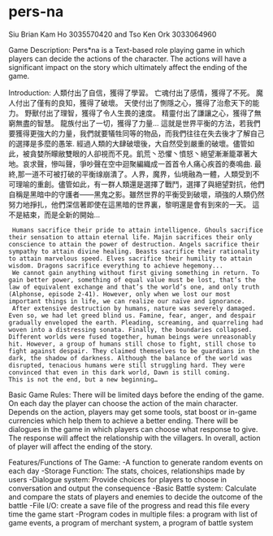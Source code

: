 # pers-na
Siu Brian Kam Ho 3035570420
and 
Tso Ken Ork 3033064960

Game Description: Pers*na is a Text-based role playing game in which players can decide the actions of the character. The actions will have a significant impact on the story which ultimately affect the ending of the game.

Introduction:
     人類付出了自信，獲得了學習。 亡魂付出了感情，獲得了不死。 魔人付出了僅有的良知，獲得了破壞。 天使付出了惻隱之心，獲得了治愈天下的能力。 野獸付出了理智，獲得了令人生畏的速度。 精靈付出了謙讓之心，獲得了無窮無盡的智慧。 龍族付出了一切，獲得了力量...
     這就是世界平衡的方法，若我們要獲得更強大的力量，我們就要犠牲同等的物品，而我們往往在失去後才了解自己的選擇是多麼的愚笨. 經過人類的大肆破壞後，大自然受到嚴重的破壞。儘管如此，被貪婪所矇敝雙眼的人卻視而不見。飢荒丶恐懼丶憤怒丶絕望漸漸籠罩著大地。哀求聲，慘叫聲，爭吵聲在空中迴聚編織成一首首令人痛心疾首的奏鳴曲. 最終,那一道不可被打破的平衡缐崩潰了。人界，魔界，仙境融為一體，人類受到不可理喻的重創。儘管如此，有一群人類還是選擇了戰鬥，選擇了與絕望對抗，他們自稱是黑暗中的守護者——黑鬼之影。雖然世界的平衡受到破壞，頑強的人類仍然努力地掙扎，他們深信著即使在這黑暗的世界裏，黎明還是會有到來的一天。 
     這不是結束，而是全新的開始... 
     
     Humans sacrifice their pride to attain intelligence. Ghouls sacrifice their sensation to attain eternal life. Majin sacrifices their only conscience to attain the power of destruction. Angels sacrifice their sympathy to attain divine healing. Beasts sacrifice their rationality to attain marvelous speed. Elves sacrifice their humility to attain wisdom. Dragons sacrifice everything to achieve hegemony...
     We cannot gain anything without first giving something in return. To gain better power, something of equal value must be lost, that’s the law of equivalent exchange and that’s the world’s one, and only truth (Alphonse, episode 2-41). However, only when we lost our most important things in life, we can realize our naïve and ignorance. 
     After extensive destruction by humans, nature was severely damaged. Even so, we had let greed blind us. Famine, fear, anger, and despair gradually enveloped the earth. Pleading, screaming, and quarreling had woven into a distressing sonata. Finally, the boundaries collapsed. Different worlds were fused together, human beings were unreasonably hit. However, a group of humans still chose to fight, still chose to fight against despair. They claimed themselves to be guardians in the dark, the shadow of darkness. Although the balance of the world was disrupted, tenacious humans were still struggling hard. They were convinced that even in this dark world, Dawn is still coming. 
    This is not the end, but a new beginning…

Basic Game Rules: There will be limited days before the ending of the game. On each day the player can choose the action of the main character. Depends on the action, players may get some tools, stat boost or in-game currencies which help them to achieve a better ending. There will be dialogues in the game in which players can choose what response to give. The response will affect the relationship with the villagers. In overall, action of player will affect the ending of the story.

Features/Functions of The Game: 
-A function to generate random events on each day
-Storage Function: The stats, choices, relationships made by users 
-Dialogue system: Provide choices for players to choose in conversation and output the consequence
-Basic Battle system: Calculate and compare the stats of players and enemies to decide the outcome of the battle
-File I/O: create a save file of the progress and read this file every time the game start
-Program codes in multiple files: a program with list of game events, a program of merchant system, a program of battle system
